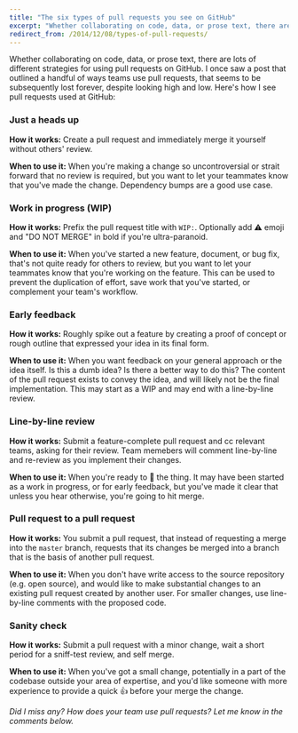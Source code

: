 ```yaml
---
title: "The six types of pull requests you see on GitHub"
excerpt: "Whether collaborating on code, data, or prose text, there are lots of different strategies for using pull requests on GitHub."
redirect_from: /2014/12/08/types-of-pull-requests/
---
```


Whether collaborating on code, data, or prose text, there are lots of different strategies for using pull requests on GitHub. I once saw a post that outlined a handful of ways teams use pull requests, that seems to be subsequently lost forever, despite looking high and low. Here's how I see pull requests used at GitHub:

### Just a heads up

**How it works:** Create a pull request and immediately merge it yourself without others' review.

**When to use it:** When you're making a change so uncontroversial or strait forward that no review is required, but you want to let your teammates know that you've made the change. Dependency bumps are a good use case.

### Work in progress (WIP)

**How it works:** Prefix the pull request title with `WIP:`. Optionally add :warning: emoji and "DO NOT MERGE" in bold if you're ultra-paranoid.

**When to use it:** When you've started a new feature, document, or bug fix, that's not quite ready for others to review, but you want to let your teammates know that you're working on the feature. This can be used to prevent the duplication of effort, save work that you've started, or complement your team's workflow.

### Early feedback

**How it works:** Roughly spike out a feature by creating a proof of concept or rough outline that expressed your idea in its final form.

**When to use it:** When you want feedback on your general approach or the idea itself. Is this a dumb idea? Is there a better way to do this? The content of the pull request exists to convey the idea, and will likely not be the final implementation. This may start as a WIP and may end with a line-by-line review.

### Line-by-line review

**How it works:** Submit a feature-complete pull request and cc relevant teams, asking for their review. Team memebers will comment line-by-line and re-review as you implement their changes.

**When to use it:** When you're ready to :ship: the thing. It may have been started as a work in progress, or for early feedback, but you've made it clear that unless you hear otherwise, you're going to hit merge.

### Pull request to a pull request

**How it works:** You submit a pull request, that instead of requesting a merge into the `master` branch, requests that its changes be merged into a branch that is the basis of another pull request.

**When to use it:** When you don't have write access to the source repository (e.g. open source), and would like to make substantial changes to an existing pull request created by another user. For smaller changes, use line-by-line comments with the proposed code.

### Sanity check

**How it works:** Submit a pull request with a minor change, wait a short period for a sniff-test review, and self merge.

**When to use it:** When you've got a small change, potentially in a part of the codebase outside your area of expertise, and you'd like someone with more experience to provide a quick :+1: before your merge the change.

*Did I miss any? How does your team use pull requests? Let me know in the comments below.*
